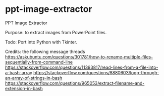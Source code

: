 # ppt-image-extractor

PPT Image Extractor

Purpose: 
to extract images from PowerPoint files.

Todo:
Port into Python with Tkinter.



Credits: 
the following message threads
https://askubuntu.com/questions/301781/how-to-rename-multiple-files-sequentially-from-command-line
https://stackoverflow.com/questions/11393817/read-lines-from-a-file-into-a-bash-array
https://stackoverflow.com/questions/8880603/loop-through-an-array-of-strings-in-bash
https://stackoverflow.com/questions/965053/extract-filename-and-extension-in-bash
